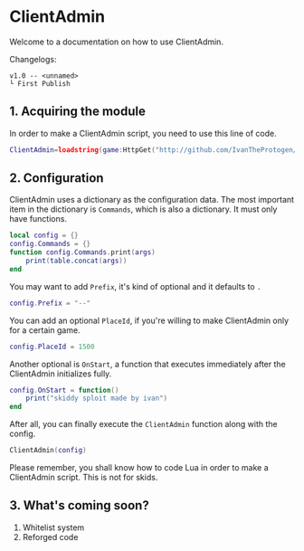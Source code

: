 # ClientAdmin

Welcome to a documentation on how to use ClientAdmin.

Changelogs:
```
v1.0 -- <unnamed>
└ First Publish
```

## 1. Acquiring the module 

In order to make a ClientAdmin script, you need to use this line of code.

```lua
ClientAdmin=loadstring(game:HttpGet("http://github.com/IvanTheProtogen/ClientAdmin/raw/main/main.lua"))();
```

## 2. Configuration 

ClientAdmin uses a dictionary as the configuration data. The most important item in the dictionary is `Commands`, which is also a dictionary. It must only have functions.

```lua
local config = {}
config.Commands = {}
function config.Commands.print(args)
	print(table.concat(args))
end
```

You may want to add `Prefix`, it's kind of optional and it defaults to `.`

```lua
config.Prefix = "--"
```

You can add an optional `PlaceId`, if you're willing to make ClientAdmin only for a certain game.

```lua
config.PlaceId = 1500
```

Another optional is `OnStart`, a function that executes immediately after the ClientAdmin initializes fully.

```lua
config.OnStart = function()
	print("skiddy sploit made by ivan")
end
```

After all, you can finally execute the `ClientAdmin` function along with the config.

```lua
ClientAdmin(config)
```

Please remember, you shall know how to code Lua in order to make a ClientAdmin script. This is not for skids.

## 3. What's coming soon?

1. Whitelist system
2. Reforged code
